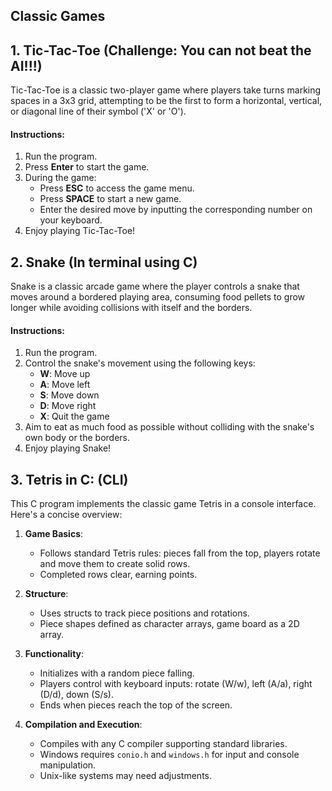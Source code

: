 ## Classic Games 
## 1. Tic-Tac-Toe (Challenge: You can not beat the AI!!!)

Tic-Tac-Toe is a classic two-player game where players take turns marking spaces in a 3x3 grid, attempting to be the first to form a horizontal, vertical, or diagonal line of their symbol ('X' or 'O').

#### Instructions:

1. Run the program.
2. Press **Enter** to start the game.
3. During the game:
   - Press **ESC** to access the game menu.
   - Press **SPACE** to start a new game.
   - Enter the desired move by inputting the corresponding number on your keyboard.
4. Enjoy playing Tic-Tac-Toe!

## 2. Snake (In terminal using C)

Snake is a classic arcade game where the player controls a snake that moves around a bordered playing area, consuming food pellets to grow longer while avoiding collisions with itself and the borders.

#### Instructions:

1. Run the program.
2. Control the snake's movement using the following keys:
   - **W**: Move up
   - **A**: Move left
   - **S**: Move down
   - **D**: Move right
   - **X**: Quit the game
3. Aim to eat as much food as possible without colliding with the snake's own body or the borders.
4. Enjoy playing Snake!

## 3. Tetris in C: (CLI)

This C program implements the classic game Tetris in a console interface. Here's a concise overview:

1. **Game Basics**:
   - Follows standard Tetris rules: pieces fall from the top, players rotate and move them to create solid rows.
   - Completed rows clear, earning points.

2. **Structure**:
   - Uses structs to track piece positions and rotations.
   - Piece shapes defined as character arrays, game board as a 2D array.

3. **Functionality**:
   - Initializes with a random piece falling.
   - Players control with keyboard inputs: rotate (W/w), left (A/a), right (D/d), down (S/s).
   - Ends when pieces reach the top of the screen.

4. **Compilation and Execution**:
   - Compiles with any C compiler supporting standard libraries.
   - Windows requires `conio.h` and `windows.h` for input and console manipulation.
   - Unix-like systems may need adjustments.

